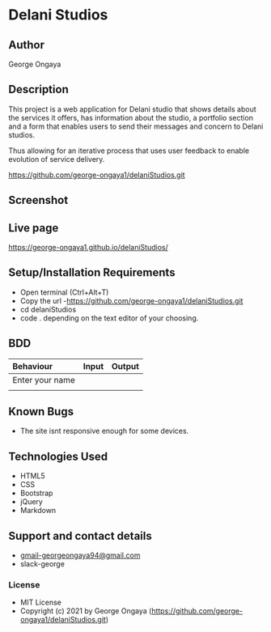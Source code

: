 # Delani Studios

## Author 

 George Ongaya

## Description
This project is a web application for Delani studio that shows details about the services it offers, has information about the studio, a portfolio section and a form that enables users to send their messages and concern to Delani studios.

Thus allowing for an iterative process that uses user feedback to enable evolution of service delivery.

https://github.com/george-ongaya1/delaniStudios.git

## Screenshot

## Live page
https://george-ongaya1.github.io/delaniStudios/

## Setup/Installation Requirements
- Open terminal (Ctrl+Alt+T)
- Copy the url -https://github.com/george-ongaya1/delaniStudios.git
- cd delaniStudios
- code . depending on the text editor of your choosing.

## BDD
| Behaviour      |  Input         |   Output       |
| :---           |  :---:         |           ---: |
| Enter your name|                |                |
|                |                |                |

## Known Bugs
- The site isnt responsive enough for some devices.

## Technologies Used
- HTML5
- CSS
- Bootstrap
- jQuery
- Markdown


## Support and contact details
- gmail-georgeongaya94@gmail.com
- slack-george

### License

- MIT  License
- Copyright (c) 2021 by George Ongaya (https://github.com/george-ongaya1/delaniStudios.git)

 

